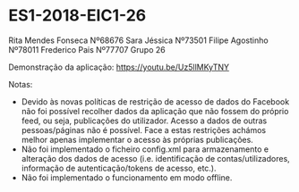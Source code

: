 # ES1-2018-EIC1-26

Rita Mendes Fonseca Nº68676
Sara Jéssica Nº73501
Filipe Agostinho Nº78011
Frederico Pais Nº77707
Grupo 26

Demonstração da aplicação: https://youtu.be/Uz5llMKyTNY

Notas:
- Devido às novas políticas de restrição de acesso de dados do Facebook não foi possível recolher dados da aplicação que não fossem do próprio feed, ou seja, publicações do utilizador. Acesso a dados de outras pessoas/páginas não é possível. Face a estas restrições achámos melhor apenas implementar o acesso às próprias publicações.
- Não foi implementado o ficheiro config.xml para armazenamento e alteração dos dados de acesso (i.e. identificação  de contas/utilizadores, informação de autenticação/tokens de acesso, etc.).
- Não foi implementado o funcionamento em modo offline.
